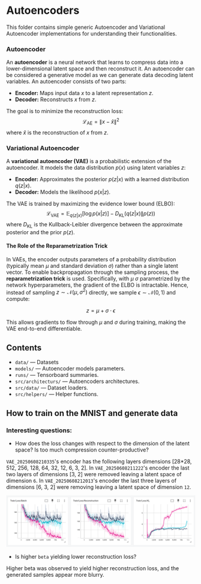# Autoencoders

This folder contains simple generic Autoencoder and Variational Autoencoder implementations for understanding their functionalities.

### Autoencoder

An **autoencoder** is a neural network that learns to compress data into a lower-dimensional latent space and then reconstruct it. An autoencoder can be considered a generative model as we can generate data decoding latent variables. An autoencoder consists of two parts:

- **Encoder:** Maps input data $x$ to a latent representation $z$.
- **Decoder:** Reconstructs $x$ from $z$.

The goal is to minimize the reconstruction loss:
$$
\mathcal{L}_{\text{AE}} = \| x - \hat{x} \|^2
$$
where $\hat{x}$ is the reconstruction of $x$ from $z$.

### Variational Autoencoder

A **variational autoencoder (VAE)** is a probabilistic extension of the autoencoder. It models the data distribution $p(x)$ using latent variables $z$:

- **Encoder:** Approximates the posterior $p(z|x)$ with a learned distribution $q(z|x)$.
- **Decoder:** Models the likelihood $p(x|z)$.

The VAE is trained by maximizing the evidence lower bound (ELBO):
$$
\mathcal{L}_{\text{VAE}} = \mathbb{E}_{q(z|x)} [\log p(x|z)] - D_{\mathrm{KL}}(q(z|x) \| p(z))
$$
where $D_{\mathrm{KL}}$ is the Kullback-Leibler divergence between the approximate posterior and the prior $p(z)$.

#### The Role of the Reparametrization Trick

In VAEs, the encoder outputs parameters of a probability distribution (typically mean $\mu$ and standard deviation $\sigma$) rather than a single latent vector. To enable backpropagation through the sampling process, the **reparametrization trick** is used. 
Specifically, with $\mu$ $\sigma$ parametrized by the network hyperparameters, the gradient of the ELBO is intractable. Hence, instead of sampling $z \sim \mathcal{N}(\mu, \sigma^2)$ directly, we sample $\epsilon \sim \mathcal{N}(0, 1)$ and compute:

$$
z = \mu + \sigma \cdot \epsilon
$$

This allows gradients to flow through $\mu$ and $\sigma$ during training, making the VAE end-to-end differentiable.

## Contents

- `data/` &mdash; Datasets
- `models/` &mdash; Autoencoder models parameters.
- `runs/` &mdash; Tensorboard summaries.
- `src/architecturs/` &mdash; Autoencoders architectures.
- `src/data/` &mdash; Dataset loaders.
- `src/helpers/` &mdash; Helper functions.

## How to train on the MNIST and generate data

### Interesting questions:

 - How does the loss changes with respect to the dimension of the latent space? Is too much compression counter-productive?

`VAE_20250608210335`'s encoder has the following layers dimensions [28*28, 512, 256, 128, 64, 32, 12, 6, 3, 2]. In `VAE_20250608211222`'s encoder the last two layers of dimensions [3, 2] were removed leaving a latent space of dimension `6`. In `VAE_20250608212013`'s encoder the last three layers of dimensions [6, 3, 2] were removing leaving a latent space of dimension `12`.

![tensorboard](resources/latent_dimension_comparizon.png)

 - Is higher `beta` yielding lower reconstruction loss?

Higher beta was observed to yield higher reconstruction loss, and the generated samples appear more blurry.

